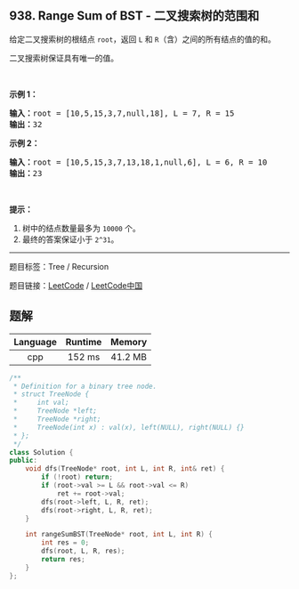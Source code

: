 ## 938. Range Sum of BST - 二叉搜索树的范围和

<!--If you want to use the English description, use `question.content` instead-->

<p>给定二叉搜索树的根结点&nbsp;<code>root</code>，返回 <code>L</code> 和 <code>R</code>（含）之间的所有结点的值的和。</p>

<p>二叉搜索树保证具有唯一的值。</p>

<p>&nbsp;</p>

<p><strong>示例 1：</strong></p>

<pre><strong>输入：</strong>root = [10,5,15,3,7,null,18], L = 7, R = 15
<strong>输出：</strong>32
</pre>

<p><strong>示例&nbsp;2：</strong></p>

<pre><strong>输入：</strong>root = [10,5,15,3,7,13,18,1,null,6], L = 6, R = 10
<strong>输出：</strong>23
</pre>

<p>&nbsp;</p>

<p><strong>提示：</strong></p>

<ol>
	<li>树中的结点数量最多为&nbsp;<code>10000</code>&nbsp;个。</li>
	<li>最终的答案保证小于&nbsp;<code>2^31</code>。</li>
</ol>



-----

题目标签：Tree / Recursion

题目链接：[LeetCode](https://leetcode.com/problems/range-sum-of-bst/description/)  /  [LeetCode中国](https://leetcode-cn.com/problems/range-sum-of-bst/description/)

## 题解



| Language | Runtime | Memory |
|:---:|:---:|:---:|
| cpp  | 152  ms | 41.2 MB |

```cpp
/**
 * Definition for a binary tree node.
 * struct TreeNode {
 *     int val;
 *     TreeNode *left;
 *     TreeNode *right;
 *     TreeNode(int x) : val(x), left(NULL), right(NULL) {}
 * };
 */
class Solution {
public:
    void dfs(TreeNode* root, int L, int R, int& ret) {
        if (!root) return;
        if (root->val >= L && root->val <= R)
            ret += root->val;
        dfs(root->left, L, R, ret);
        dfs(root->right, L, R, ret);
    }

    int rangeSumBST(TreeNode* root, int L, int R) {
        int res = 0;
        dfs(root, L, R, res);
        return res;
    }
};
```
